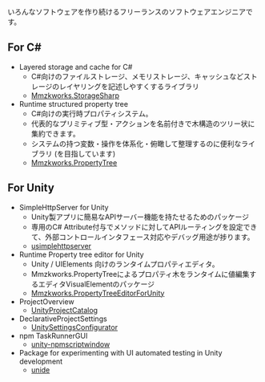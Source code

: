 いろんなソフトウェアを作り続けるフリーランスのソフトウェアエンジニアです。

## For C#

- Layered storage and cache for C#
  - C#向けのファイルストレージ、メモリストレージ、キャッシュなどストレージのレイヤリングを記述しやすくするライブラリ
  - [Mmzkworks.StorageSharp](https://github.com/uisawara/Mmzkworks.StorageSharp)
- Runtime structured property tree
  - C#向けの実行時プロパティシステム。
  - 代表的なプリミティブ型・アクションを名前付きで木構造のツリー状に集約できます。
  - システムの持つ変数・操作を体系化・俯瞰して整理するのに便利なライブラリ (を目指しています)
  - [Mmzkworks.PropertyTree](https://github.com/uisawara/Mmzkworks.PropertyTree)

## For Unity

- SimpleHttpServer for Unity
  - Unity製アプリに簡易なAPIサーバー機能を持たせるためのパッケージ
  - 専用のC# Attribute付与でメソッドに対してAPIルーティングを設定できて、外部コントロールインタフェース対応やデバッグ用途が捗ります。
  - [usimplehttpserver](https://github.com/uisawara/usimplehttpserver)
- Runtime Property tree editor for Unity
  - Unity / UIElements 向けのランタイムプロパティエディタ。
  - Mmzkworks.PropertyTreeによるプロパティ木をランタイムに値編集するエディタVisualElementのパッケージ
  - [Mmzkworks.PropertyTreeEditorForUnity](https://github.com/uisawara/Mmzkworks.PropertyTreeEditorForUnity)
- ProjectOverview
  - [UnityProjectCatalog](https://github.com/uisawara/UnityProjectCatalog)
- DeclarativeProjectSettings
  - [UnitySettingsConfigurator](https://github.com/uisawara/UnitySettingsConfigurator)
- npm TaskRunnerGUI
  - [unity-npmscriptwindow](https://github.com/uisawara/unity-npmscriptswindow)
- Package for experimenting with UI automated testing in Unity development
  - [unide](https://github.com/uisawara/unide)
